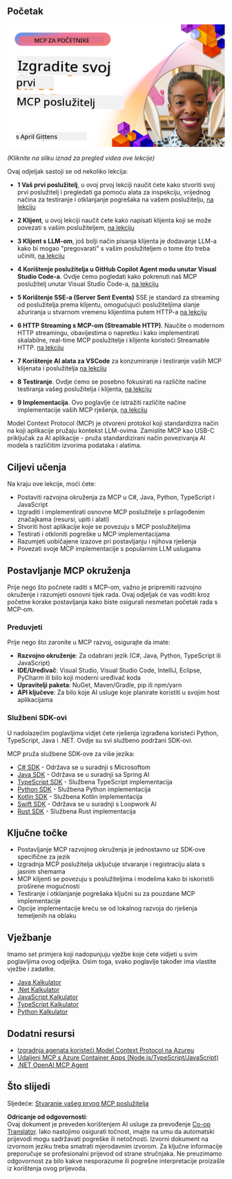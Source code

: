 <!--
CO_OP_TRANSLATOR_METADATA:
{
  "original_hash": "858362ce0118de3fec0f9114bf396101",
  "translation_date": "2025-08-19T17:53:07+00:00",
  "source_file": "03-GettingStarted/README.md",
  "language_code": "hr"
}
-->
## Početak  

[![Izgradite svoj prvi MCP poslužitelj](../../../translated_images/04.0ea920069efd979a0b2dad51e72c1df7ead9c57b3305796068a6cee1f0dd6674.hr.png)](https://youtu.be/sNDZO9N4m9Y)

_(Kliknite na sliku iznad za pregled videa ove lekcije)_

Ovaj odjeljak sastoji se od nekoliko lekcija:

- **1 Vaš prvi poslužitelj**, u ovoj prvoj lekciji naučit ćete kako stvoriti svoj prvi poslužitelj i pregledati ga pomoću alata za inspekciju, vrijednog načina za testiranje i otklanjanje pogrešaka na vašem poslužitelju, [na lekciju](01-first-server/README.md)

- **2 Klijent**, u ovoj lekciji naučit ćete kako napisati klijenta koji se može povezati s vašim poslužiteljem, [na lekciju](02-client/README.md)

- **3 Klijent s LLM-om**, još bolji način pisanja klijenta je dodavanje LLM-a kako bi mogao "pregovarati" s vašim poslužiteljem o tome što treba učiniti, [na lekciju](03-llm-client/README.md)

- **4 Korištenje poslužitelja u GitHub Copilot Agent modu unutar Visual Studio Code-a**. Ovdje ćemo pogledati kako pokrenuti naš MCP poslužitelj unutar Visual Studio Code-a, [na lekciju](04-vscode/README.md)

- **5 Korištenje SSE-a (Server Sent Events)** SSE je standard za streaming od poslužitelja prema klijentu, omogućujući poslužiteljima slanje ažuriranja u stvarnom vremenu klijentima putem HTTP-a [na lekciju](05-sse-server/README.md)

- **6 HTTP Streaming s MCP-om (Streamable HTTP)**. Naučite o modernom HTTP streamingu, obavijestima o napretku i kako implementirati skalabilne, real-time MCP poslužitelje i klijente koristeći Streamable HTTP. [na lekciju](06-http-streaming/README.md)

- **7 Korištenje AI alata za VSCode** za konzumiranje i testiranje vaših MCP klijenata i poslužitelja [na lekciju](07-aitk/README.md)

- **8 Testiranje**. Ovdje ćemo se posebno fokusirati na različite načine testiranja vašeg poslužitelja i klijenta, [na lekciju](08-testing/README.md)

- **9 Implementacija**. Ovo poglavlje će istražiti različite načine implementacije vaših MCP rješenja, [na lekciju](09-deployment/README.md)

Model Context Protocol (MCP) je otvoreni protokol koji standardizira način na koji aplikacije pružaju kontekst LLM-ovima. Zamislite MCP kao USB-C priključak za AI aplikacije - pruža standardizirani način povezivanja AI modela s različitim izvorima podataka i alatima.

## Ciljevi učenja

Na kraju ove lekcije, moći ćete:

- Postaviti razvojna okruženja za MCP u C#, Java, Python, TypeScript i JavaScript
- Izgraditi i implementirati osnovne MCP poslužitelje s prilagođenim značajkama (resursi, upiti i alati)
- Stvoriti host aplikacije koje se povezuju s MCP poslužiteljima
- Testirati i otkloniti pogreške u MCP implementacijama
- Razumjeti uobičajene izazove pri postavljanju i njihova rješenja
- Povezati svoje MCP implementacije s popularnim LLM uslugama

## Postavljanje MCP okruženja

Prije nego što počnete raditi s MCP-om, važno je pripremiti razvojno okruženje i razumjeti osnovni tijek rada. Ovaj odjeljak će vas voditi kroz početne korake postavljanja kako biste osigurali nesmetan početak rada s MCP-om.

### Preduvjeti

Prije nego što zaronite u MCP razvoj, osigurajte da imate:

- **Razvojno okruženje**: Za odabrani jezik (C#, Java, Python, TypeScript ili JavaScript)
- **IDE/Uređivač**: Visual Studio, Visual Studio Code, IntelliJ, Eclipse, PyCharm ili bilo koji moderni uređivač koda
- **Upravitelji paketa**: NuGet, Maven/Gradle, pip ili npm/yarn
- **API ključeve**: Za bilo koje AI usluge koje planirate koristiti u svojim host aplikacijama

### Službeni SDK-ovi

U nadolazećim poglavljima vidjet ćete rješenja izgrađena koristeći Python, TypeScript, Java i .NET. Ovdje su svi službeno podržani SDK-ovi.

MCP pruža službene SDK-ove za više jezika:
- [C# SDK](https://github.com/modelcontextprotocol/csharp-sdk) - Održava se u suradnji s Microsoftom
- [Java SDK](https://github.com/modelcontextprotocol/java-sdk) - Održava se u suradnji sa Spring AI
- [TypeScript SDK](https://github.com/modelcontextprotocol/typescript-sdk) - Službena TypeScript implementacija
- [Python SDK](https://github.com/modelcontextprotocol/python-sdk) - Službena Python implementacija
- [Kotlin SDK](https://github.com/modelcontextprotocol/kotlin-sdk) - Službena Kotlin implementacija
- [Swift SDK](https://github.com/modelcontextprotocol/swift-sdk) - Održava se u suradnji s Loopwork AI
- [Rust SDK](https://github.com/modelcontextprotocol/rust-sdk) - Službena Rust implementacija

## Ključne točke

- Postavljanje MCP razvojnog okruženja je jednostavno uz SDK-ove specifične za jezik
- Izgradnja MCP poslužitelja uključuje stvaranje i registraciju alata s jasnim shemama
- MCP klijenti se povezuju s poslužiteljima i modelima kako bi iskoristili proširene mogućnosti
- Testiranje i otklanjanje pogrešaka ključni su za pouzdane MCP implementacije
- Opcije implementacije kreću se od lokalnog razvoja do rješenja temeljenih na oblaku

## Vježbanje

Imamo set primjera koji nadopunjuju vježbe koje ćete vidjeti u svim poglavljima ovog odjeljka. Osim toga, svako poglavlje također ima vlastite vježbe i zadatke.

- [Java Kalkulator](./samples/java/calculator/README.md)
- [.Net Kalkulator](../../../03-GettingStarted/samples/csharp)
- [JavaScript Kalkulator](./samples/javascript/README.md)
- [TypeScript Kalkulator](./samples/typescript/README.md)
- [Python Kalkulator](../../../03-GettingStarted/samples/python)

## Dodatni resursi

- [Izgradnja agenata koristeći Model Context Protocol na Azureu](https://learn.microsoft.com/azure/developer/ai/intro-agents-mcp)
- [Udaljeni MCP s Azure Container Apps (Node.js/TypeScript/JavaScript)](https://learn.microsoft.com/samples/azure-samples/mcp-container-ts/mcp-container-ts/)
- [.NET OpenAI MCP Agent](https://learn.microsoft.com/samples/azure-samples/openai-mcp-agent-dotnet/openai-mcp-agent-dotnet/)

## Što slijedi

Sljedeće: [Stvaranje vašeg prvog MCP poslužitelja](01-first-server/README.md)

**Odricanje od odgovornosti**:  
Ovaj dokument je preveden korištenjem AI usluge za prevođenje [Co-op Translator](https://github.com/Azure/co-op-translator). Iako nastojimo osigurati točnost, imajte na umu da automatski prijevodi mogu sadržavati pogreške ili netočnosti. Izvorni dokument na izvornom jeziku treba smatrati mjerodavnim izvorom. Za ključne informacije preporučuje se profesionalni prijevod od strane stručnjaka. Ne preuzimamo odgovornost za bilo kakve nesporazume ili pogrešne interpretacije proizašle iz korištenja ovog prijevoda.